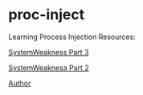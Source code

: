 # proc-inject
Learning Process Injection
Resources: 

[SystemWeakness Part 3](https://systemweakness.com/win32api-with-python3-part-iii-injection-6dd3c1b99c90)

[SystemWeaknesa Part 2](https://systemweakness.com/win32api-with-python3-part-ii-amsi-30d7318e82ff)

[Author](https://medium.com/@cpu0x00)
